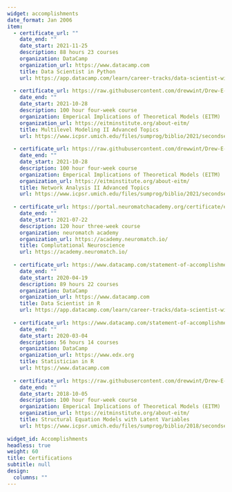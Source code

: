 ```yaml
---
widget: accomplishments
date_format: Jan 2006
item:
  - certificate_url: ""
    date_end: ""
    date_start: 2021-11-25
    description: 88 hours 23 courses
    organization: DataCamp
    organization_url: https://www.datacamp.com
    title: Data Scientist in Python
    url: https://app.datacamp.com/learn/career-tracks/data-scientist-with-python?version=5
    
  - certificate_url: https://raw.githubusercontent.com/drewwint/Drew-E-Winters.site/master/static/uploads/EITM%20certificatoin%20MLM%20and%20network%20analysis.pdf
    date_end: ""
    date_start: 2021-10-28
    description: 100 hour four-week course
    organization: Emperical Implications of Theoretical Models (EITM)
    organization_url: https://eitminstitute.org/about-eitm/
    title: Multilevel Modeling II Advanced Topics
    url: https://www.icpsr.umich.edu/files/sumprog/biblio/2021/secondsession/Poe--Multilevel%20Models%20II.pdf
    
  - certificate_url: https://raw.githubusercontent.com/drewwint/Drew-E-Winters.site/master/static/uploads/EITM%20certificatoin%20MLM%20and%20network%20analysis.pdf
    date_end: ""
    date_start: 2021-10-28
    description: 100 hour four-week course
    organization: Emperical Implications of Theoretical Models (EITM)
    organization_url: https://eitminstitute.org/about-eitm/
    title: Network Analysis II Advanced Topics
    url: https://www.icpsr.umich.edu/files/sumprog/biblio/2021/secondsession/Chyzh--Network%20Analysis%20II.pdf
    
  - certificate_url: https://portal.neuromatchacademy.org/certificate/e2418d20-2d51-4555-99c5-cd2c14eebec9
    date_end: ""
    date_start: 2021-07-22
    description: 120 hour three-week course
    organization: neuromatch academy
    organization_url: https://academy.neuromatch.io/
    title: Complutational Neuroscience
    url: https://academy.neuromatch.io/
    
  - certificate_url: https://www.datacamp.com/statement-of-accomplishment/track/52d17b78fb0bfd5166ad2ea1381625bf185ceb3b
    date_end: ""
    date_start: 2020-04-19
    description: 89 hours 22 courses
    organization: DataCamp
    organization_url: https://www.datacamp.com
    title: Data Scientist in R
    url: https://app.datacamp.com/learn/career-tracks/data-scientist-with-r?version=3
    
  - certificate_url: https://www.datacamp.com/statement-of-accomplishment/track/f98d98ac68b234e1afe42a8540de5c4a7fec7f2d
    date_end: ""
    date_start: 2020-03-04
    description: 56 hours 14 courses
    organization: DataCamp
    organization_url: https://www.edx.org
    title: Statistician in R
    url: https://www.datacamp.com
    
  - certificate_url: https://raw.githubusercontent.com/drewwint/Drew-E-Winters.site/master/static/uploads/EITM%20certification%20in%20SEM.pdf
    date_end: ""
    date_start: 2018-10-05
    description: 100 hour four-week course
    organization: Emperical Implications of Theoretical Models (EITM)
    organization_url: https://eitminstitute.org/about-eitm/
    title: Structural Equation Models with Latent Variables
    url: https://www.icpsr.umich.edu/files/sumprog/biblio/2018/secondsession/Structural%20Equation%20Models%20with%20Latent%20Variables%202018%20-%20Douglas%20Baer.pdf
    
widget_id: Accomplishments
headless: true
weight: 60
title: Certifications
subtitle: null
design:
  columns: ""
---
```

